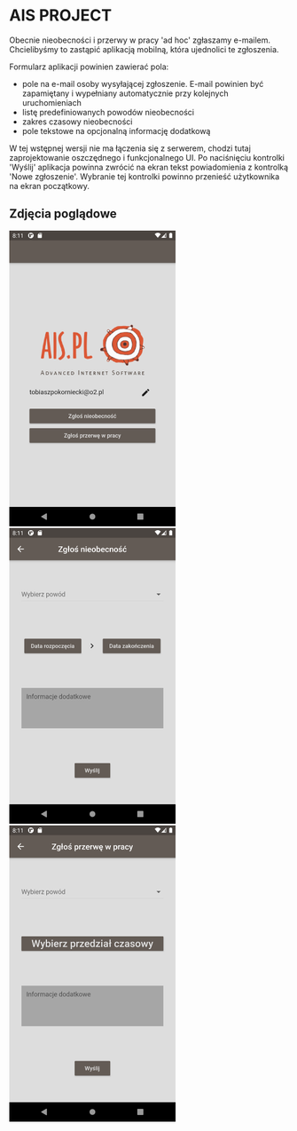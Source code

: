 # AIS PROJECT

Obecnie nieobecności i przerwy w pracy 'ad hoc' zgłaszamy
e-mailem. Chcielibyśmy to zastąpić aplikacją mobilną, która ujednolici
te zgłoszenia.

Formularz aplikacji powinien zawierać pola:

- pole na e-mail osoby wysyłającej zgłoszenie. E-mail powinien być
zapamiętany i wypełniany automatycznie przy kolejnych uruchomieniach
- listę predefiniowanych powodów nieobecności
- zakres czasowy nieobecności
- pole tekstowe na opcjonalną informację dodatkową

W tej wstępnej wersji nie ma łączenia się z serwerem, chodzi tutaj
zaprojektowanie oszczędnego i funkcjonalnego UI.  Po naciśnięciu
kontrolki 'Wyślij' aplikacja powinna zwrócić na ekran tekst
powiadomienia z kontrolką 'Nowe zgłoszenie'.  Wybranie tej kontrolki
powinno przenieść użytkownika na ekran początkowy.

## Zdjęcia poglądowe

<p float="left">
  <img alt="PreviewShot 1" src="preview/preview-1.png" width="300" />
  <img alt="PreviewShot 2" src="preview/preview-2.png" width="300" /> 
  <img alt="PreviewShot 3" src="preview/preview-3.png" width="300" />
</p>